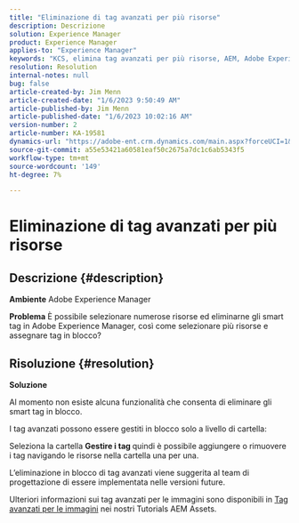 ```yaml
---
title: "Eliminazione di tag avanzati per più risorse"
description: Descrizione
solution: Experience Manager
product: Experience Manager
applies-to: "Experience Manager"
keywords: "KCS, elimina tag avanzati per più risorse, AEM, Adobe Experience Manager, FAQ"
resolution: Resolution
internal-notes: null
bug: false
article-created-by: Jim Menn
article-created-date: "1/6/2023 9:50:49 AM"
article-published-by: Jim Menn
article-published-date: "1/6/2023 10:02:16 AM"
version-number: 2
article-number: KA-19581
dynamics-url: "https://adobe-ent.crm.dynamics.com/main.aspx?forceUCI=1&pagetype=entityrecord&etn=knowledgearticle&id=18a63f93-a78d-ed11-81ac-6045bd006704"
source-git-commit: a55e53421a60581eaf50c2675a7dc1c6ab5343f5
workflow-type: tm+mt
source-wordcount: '149'
ht-degree: 7%

---
```


# Eliminazione di tag avanzati per più risorse

## Descrizione {#description}


<b>Ambiente</b>
Adobe Experience Manager

<b>Problema</b>
È possibile selezionare numerose risorse ed eliminarne gli smart tag in Adobe Experience Manager, così come selezionare più risorse e assegnare tag in blocco?


## Risoluzione {#resolution}


<b>Soluzione</b>

Al momento non esiste alcuna funzionalità che consenta di eliminare gli smart tag in blocco.

I tag avanzati possono essere gestiti in blocco solo a livello di cartella:

Seleziona la cartella  <b>Gestire i tag </b>quindi è possibile aggiungere o rimuovere i tag navigando le risorse nella cartella una per una.

L’eliminazione in blocco di tag avanzati viene suggerita al team di progettazione di essere implementata nelle versioni future.

Ulteriori informazioni sui tag avanzati per le immagini sono disponibili in [Tag avanzati per le immagini](https://experienceleague.adobe.com/docs/experience-manager-learn/assets/metadata/image-smart-tags.html?lang=it) nei nostri Tutorials AEM Assets.

